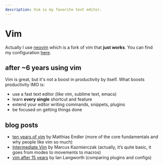 ```yaml
---
description: Vim is my favorite text editor.
---
```


# Vim

Actually I use [neovim](https://neovim.io/) which is a fork of vim that **just works**. You can find my configuration [here](https://github.com/lucasprag/vimlociraptor).

## after ~6 years using vim

Vim is great, but it's not a boost in productivity by itself. What boosts productivity IMO is:

* use a fast text editor \(like vim, sublime text, emacs\)
* learn **every single** shortcut and feature
* extend your editor writing commands, snippets, plugins
* be focused on getting things done

## blog posts

* [ten years of vim](https://matthias-endler.de/2018/ten-years-of-Vim/) by Matthias Endler \(more of the core fundamentals and why people like vim so much\)
* [Intermediate Vim](https://mkaz.blog/code/intermediate-vim/) by Marcus Kazmierczak \(actually, it’s quite basic, it goes from modes to movements to macros\)
* [vim after 15 years](https://statico.github.io/vim3.html) by Ian Langworth \(comparing plugins and configs\)

